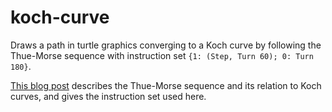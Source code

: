 # koch-curve

Draws a path in turtle graphics converging to a Koch curve by following the Thue-Morse sequence with instruction set `{1: (Step, Turn 60); 0: Turn 180}`.

[This blog post](http://blog.zacharyabel.com/2012/01/thue-morse-navigating-turtles/) describes the Thue-Morse sequence and its relation to Koch curves, and gives the instruction set used here.
